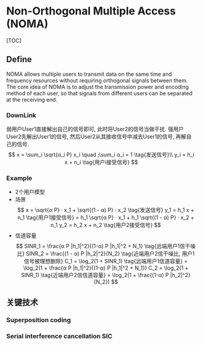 # Non-Orthogonal Multiple Access (NOMA)

[TOC]

## Define

NOMA allows multiple users to transmit data on the same time and frequency resources without requiring orthogonal signals between them. The core idea of NOMA is to adjust the transmission power and encoding method of each user, so that signals from different users can be separated at the receiving end.

### DownLink

弱用户User1直接解出自己的信号即可, 此时将User2的信号当做干扰. 
强用户User2先解出User1的信号, 然后User2从其接收信号中减去User1的信号, 再解自己的信号. 
$$
x = \sum_i \sqrt{α_i P} x_i \quad ;\sum_i α_i = 1  \tag{发送信号}\\
y_i = h_i x + n_i  \tag{用户i接受信号}
$$
### Example

- 2个用户模型
- 场景
$$
x = \sqrt{α P} · x_1 + \sqrt{(1 - α) P} · x_2  \tag{发送信号}
y_1 = h_1 x + n_1  \tag{用户1接受信号}
= h_1 \sqrt{α P} · x_1 + h_1 \sqrt{(1 - α) P} · x_2 + n_1
y_2 = h_2 x + n_2  \tag{用户2接受信号}
$$
- 信道容量
$$
SINR_1 = \frac{α P |h_1|^2}{(1-α) P |h_1|^2 + N_1}  \tag{远端用户1信干噪比}
SINR_2 = \frac{(1 - α) P |h_2|^2}{N_2}  \tag{近端用户2信干噪比, 用户1信号被理想删除}
C_1 = \log_2(1 + SINR_1)  \tag{远端用户1信道容量}
= \log_2(1 + \frac{α P |h_1|^2}{(1-α) P |h_1|^2 + N_1})
C_2 = \log_2(1 + SINR_1)  \tag{近端用户2信信道容量}
= \log_2(1 + \frac{(1-α) P |h_2|^2}{N_2})
$$

## 关键技术

### Superposition coding
### Serial interference cancellation SIC
